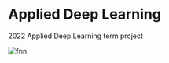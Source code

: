# Applied Deep Learning

2022 Applied Deep Learning term project


![fnn](https://github.com/zzioni/Applied_Deep_Learning/assets/106359887/88424837-fc15-4754-8eb2-ea80a2a86c5b)
